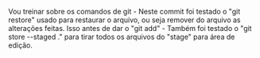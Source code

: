 Vou treinar sobre os comandos de git
    - Neste commit foi testado o "git restore" usado para restaurar o arquivo, ou seja remover do arquivo as alterações feitas. Isso antes de dar o "git add"
    - Também foi testado o "git store --staged ." para tirar todos os arquivos do "stage" para área de edição.